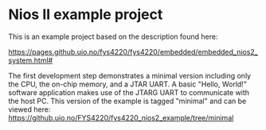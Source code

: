 # Nios II example project

This is an example project based on the description found here:

https://pages.github.uio.no/fys4220/fys4220/embedded/embedded_nios2_system.html#


The first development step demonstrates a minimal version including only the CPU, the on-chip memory, and a JTAR UART. A basic "Hello, World!" software application makes use of the JTARG UART to communicate with the host PC. This version of the example is tagged "minimal" and can be viewed here:
https://github.uio.no/FYS4220/fys4220_nios2_example/tree/minimal



